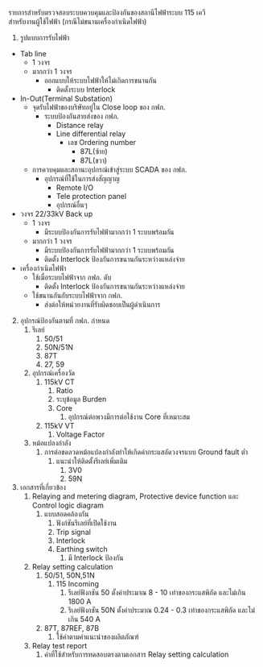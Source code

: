 รายการสำหรับตรวจสอบระบบควบคุมและป้องกันของสถานีไฟฟ้าระบบ 115 เควี   
สำหรับงานผู้ใช้ไฟฟ้า (กรณีไม่ขนานเครื่องกำเนิดไฟฟ้า)

1. รูปแบบการรับไฟฟ้า  
* Tab line  
  * 1 วงจร  
  * มากกว่า 1 วงจร  
    * ออกแบบให้ระบบไฟฟ้าให้ไม่เกิดการขนานกัน  
      * ติดตั้งระบบ Interlock  
* In-Out(Terminal Substation)  
  * จุดรับไฟฟ้าของบริษัทอยู่ใน Close loop ของ กฟภ.  
    * ระบบป้องกันสายส่งของ กฟภ.  
      * Distance relay  
      * Line differential relay  
        * เลข Ordering number   
          * 87L(ซ้าย)  
          * 87L(ขวา)  
  * การควบคุมและสถานะอุปกรณ์เข้าสู่ระบบ SCADA ของ กฟภ.  
    * อุปกรณ์ที่ใช้ในการส่งสัญญาญ  
      * Remote I/O  
      * Tele protection panel  
      * อุปกรณ์อื่นๆ  
* วงจร 22/33kV Back up  
  * 1 วงจร  
    * มีระบบป้องกันการรับไฟฟ้ามากกว่า 1 ระบบพร้อมกัน  
  * มากกว่า 1 วงจร  
    * มีระบบป้องกันการรับไฟฟ้ามากกว่า 1 ระบบพร้อมกัน  
    * ติดตั้ง Interlock ป้องกันการขนานกันระหว่างแหล่งจ่าย  
* เครื่องกำเนิดไฟฟ้า  
  * ใช้เมื่อระบบไฟฟ้าจาก กฟภ. ดับ  
    * ติดตั้ง Interlock ป้องกันการขนานกันระหว่างแหล่งจ่าย  
  * ใช้ขนานกันกับระบบไฟฟ้าจาก กฟภ.  
    * ส่งต่อให้หน่วยงานที่รับผิดชอบเป็นผู้ดำเนินการ

2. อุปกรณ์ป้องกันตามที่ กฟภ. กำหนด  
   1. รีเลย์  
      1. 50/51  
      2. 50N/51N  
      3. 87T  
      4. 27, 59  
   2. อุปกรณ์เครื่องวัด  
      1. 115kV CT  
         1. Ratio   
         2. ระบุข้อมูล Burden  
         3. Core  
            1. อุปกรณ์ต่อพวงมีการต่อใช้งาน Core ที่เหมาะสม  
      2. 115kV VT  
         1. Voltage Factor  
   3. หม้อแปลงกำลัง  
      1. การต่อขดลวดหม้อแปลงกำลังทำให้เกิดค่ากระแสลัดวงจรแบบ Ground fault ต่ำ  
         1. แนะนำให้ติดตั้งรีเลย์เพิ่มเติม  
            1. 3V0  
            2. 59N  
3. เอกสารที่เกี่ยวข้อง  
   1. Relaying and metering diagram, Protective device function และ Control logic diagram  
      1. แบบสอดคล้องกัน  
         1. ฟังก์ชันรีเลย์ที่เปิดใช้งาน  
         2. Trip signal   
         3. Interlock  
         4. Earthing switch  
            1. มี Interlock ป้องกัน  
   2. Relay setting calculation  
      1. 50/51, 50N,51N  
         1. 115 Incoming  
            1. รีเลย์ฟังกชัน 50 ตั้งค่าประมาณ 8 \- 10 เท่าของกระแสพิกัด และไม่เกิน 1800 A  
            2. รีเลย์ฟังกชัน 50N ตั้งค่าประมาณ 0.24 \- 0.3 เท่าของกระแสพิกัด และไม่เกิน 540 A  
      2. 87T, 87REF, 87B  
         1. ใช้ค่าตามคำแนะนำของผลิตภัณฑ์  
   3. Relay test report  
      1. ค่าที่ใช้สำหรับการทดสอบตรงตามเอกสาร Relay setting calculation

         
